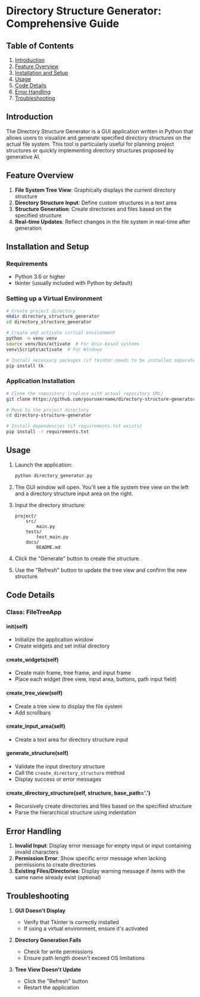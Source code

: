 # Directory Structure Generator: Comprehensive Guide

## Table of Contents
1. [Introduction](#introduction)
2. [Feature Overview](#feature-overview)
3. [Installation and Setup](#installation-and-setup)
4. [Usage](#usage)
5. [Code Details](#code-details)
6. [Error Handling](#error-handling)
7. [Troubleshooting](#troubleshooting)

## Introduction

The Directory Structure Generator is a GUI application written in Python that allows users to visualize and generate specified directory structures on the actual file system. This tool is particularly useful for planning project structures or quickly implementing directory structures proposed by generative AI.

## Feature Overview

1. **File System Tree View**: Graphically displays the current directory structure
2. **Directory Structure Input**: Define custom structures in a text area
3. **Structure Generation**: Create directories and files based on the specified structure
4. **Real-time Updates**: Reflect changes in the file system in real-time after generation

## Installation and Setup

### Requirements
- Python 3.6 or higher
- tkinter (usually included with Python by default)

### Setting up a Virtual Environment

```bash
# Create project directory
mkdir directory_structure_generator
cd directory_structure_generator

# Create and activate virtual environment
python -m venv venv
source venv/bin/activate  # For Unix-based systems
venv\Scripts\activate  # For Windows

# Install necessary packages (if tkinter needs to be installed separately)
pip install tk
```

### Application Installation

```bash
# Clone the repository (replace with actual repository URL)
git clone https://github.com/yourusername/directory-structure-generator.git

# Move to the project directory
cd directory-structure-generator

# Install dependencies (if requirements.txt exists)
pip install -r requirements.txt
```

## Usage

1. Launch the application:
   ```bash
   python directory_generator.py
   ```

2. The GUI window will open. You'll see a file system tree view on the left and a directory structure input area on the right.

3. Input the directory structure:
   ```
   project/
       src/
           main.py
       tests/
           test_main.py
       docs/
           README.md
   ```

4. Click the "Generate" button to create the structure.

5. Use the "Refresh" button to update the tree view and confirm the new structure.

## Code Details

### Class: FileTreeApp

#### __init__(self)
- Initialize the application window
- Create widgets and set initial directory

#### create_widgets(self)
- Create main frame, tree frame, and input frame
- Place each widget (tree view, input area, buttons, path input field)

#### create_tree_view(self)
- Create a tree view to display the file system
- Add scrollbars

#### create_input_area(self)
- Create a text area for directory structure input

#### generate_structure(self)
- Validate the input directory structure
- Call the `create_directory_structure` method
- Display success or error messages

#### create_directory_structure(self, structure, base_path='.')
- Recursively create directories and files based on the specified structure
- Parse the hierarchical structure using indentation

## Error Handling

1. **Invalid Input**: Display error message for empty input or input containing invalid characters
2. **Permission Error**: Show specific error message when lacking permissions to create directories
3. **Existing Files/Directories**: Display warning message if items with the same name already exist (optional)

## Troubleshooting

1. **GUI Doesn't Display**
   - Verify that Tkinter is correctly installed
   - If using a virtual environment, ensure it's activated

2. **Directory Generation Fails**
   - Check for write permissions
   - Ensure path length doesn't exceed OS limitations

3. **Tree View Doesn't Update**
   - Click the "Refresh" button
   - Restart the application
